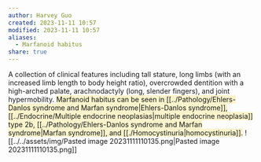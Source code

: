 ```yaml
---
author: Harvey Guo
created: 2023-11-11 10:57
modified: 2023-11-11 10:57
aliases:
  - Marfanoid habitus
share: true
---
```


A collection of clinical features including tall stature, long limbs (with an increased limb length to body height ratio), overcrowded dentition with a high-arched palate, arachnodactyly (long, slender fingers), and joint hypermobility. <span style="background:rgba(240, 200, 0, 0.2)">Marfanoid habitus can be seen in [[../Pathology/Ehlers-Danlos syndrome and Marfan syndrome|Ehlers-Danlos syndrome]], [[../Endocrine/Multiple endocrine neoplasias|multiple endocrine neoplasia]] type 2b, [[../Pathology/Ehlers-Danlos syndrome and Marfan syndrome|Marfan syndrome]], and [[./Homocystinuria|homocystinuria]].</span>
![[../../assets/img/Pasted image 20231111110135.png|Pasted image 20231111110135.png]]